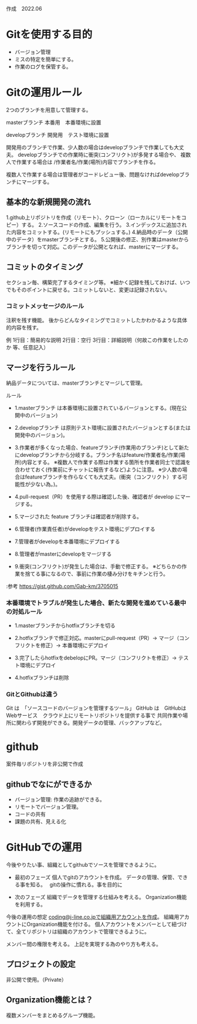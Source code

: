 作成　2022.06

# Gitを使用する目的
- バージョン管理
- ミスの特定を簡単にする。
- 作業のログを保管する。

# Gitの運用ルール
2つのブランチを用意して管理する。

masterブランチ
本番用　本番環境に設置

developブランチ
開発用　テスト環境に設置

開発用のブランチで作業、少人数の場合はdevelopブランチで作業しても大丈夫。
developブランチでの作業時に衝突(コンフリクト)が多発する場合や、
複数人で作業する場合は /作業者名/作業(場所)内容でブランチを作る。

複数人で作業する場合は管理者がコードレビュー後、問題なければdevelopブランチにマージする。


## 基本的な新規開発の流れ
1.github上リポジトリを作成（リモート）、クローン（ローカルにリモートをコピー）する。
2.ソースコードの作成、編集を行う。
3.インデックスに追加された内容をコミットする。(リモートにもプッシュする。)
4.納品時のデータ（公開中のデータ）をmasterブランチとする。
5.公開後の修正、別作業はmasterからブランチを切って対応。このデータが公開となれば、masterにマージする。

## コミットのタイミング
セクション毎、構築完了するタイミング等。
※細かく記録を残しておけば、いつでもそのポイントに戻せる。コミットしないと、変更は記録されない。

### コミットメッセージのルール
注釈を残す機能。
後からどんなタイミングでコミットしたかわかるような具体的内容を残す。

例
1行目：簡易的な説明
2行目：空行
3行目：詳細説明（何故この作業をしたのか 等、任意記入）

## マージを行うルール
納品データについては、masterブランチとマージして管理。

ルール
- 1.masterブランチ は本番環境に設置されているバージョンとする。(現在公開中のバージョン)

- 2.developブランチ は原則テスト環境に設置されたバージョンとする(または開発中のバージョン)。

- 3.作業者が多くなった場合、featureブランチ(作業用のブランチ)として新たにdevelopブランチから分岐する。ブランチ名はfeature/作業者名/作業(場所)内容とする。
※複数人で作業する際は作業する箇所を作業者同士で認識を合わせておく(作業前にチャットに報告するなど)ように注意。
※少人数の場合はfeatureブランチを作らなくても大丈夫。(衝突（コンフリクト）する可能性が少ない為。)。

- 4.pull-request（PR）を使用する際は確認した後、確認者が develop にマージする。　

- 5.マージされた feature ブランチは確認者が削除する。

- 6.管理者(作業責任者)がdevelopをテスト環境にデプロイする

- 7.管理者がdevelopを本番環境にデプロイする

- 8.管理者がmasterにdevelopをマージする

- 9.衝突(コンフリクト)が発生した場合は、手動で修正する。
※どちらかの作業を捨てる事になるので、事前に作業の棲み分けをキチンと行う。

:参考
https://gist.github.com/Gab-km/3705015


### 本番環境でトラブルが発生した場合、新たな開発を進めている最中の対処ルール
- 1.masterブランチからhotfixブランチを切る

- 2.hotfixブランチで修正対応。masterにpull-request（PR）-> マージ（コンフリクトを修正）-> 本番環境にデプロイ

- 3.完了したらhotfixをdebelopにPR。マージ（コンフリクトを修正）-> テスト環境にデプロイ

- 4.hotfixブランチは削除


### GitとGithubは違う
Git は　「ソースコードのバージョンを管理するツール」
GitHub は　GitHubはWebサービス　クラウド上にリモートリポジトリを提供する事で
共同作業や場所に関わらず開発ができる。開発データの管理、バックアップなど。

# github
案件毎リポジトリを非公開で作成

## githubでなにができるか
- バージョン管理: 作業の追跡ができる。
- リモートでバージョン管理。
- コードの共有
- 課題の共有、見える化


# GitHubでの運用
今後やりたい事、組織としてgithubでソースを管理できるように。

- 最初のフェーズ
個人でgitのアカウントを作成。
データの管理、保管、できる事を知る。　
gitの操作に慣れる。事を目的に

- 次のフェーズ
組織でデータを管理する仕組みを考える。
Organization機能を利用する。

今後の運用の想定
coding@j-line.co.jpで組織用アカウントを作成。
組織用アカウントにOrganization機能を付ける。
個人アカウントをメンバーとして紐づけて、全てリポジトリは組織のアカウントで管理できるように。

メンバー間の権限を考える。
上記を実現する為のやり方も考える。


## プロジェクトの設定
非公開で使用。（Private）

## Organization機能とは？
複数メンバーをまとめるグループ機能。




